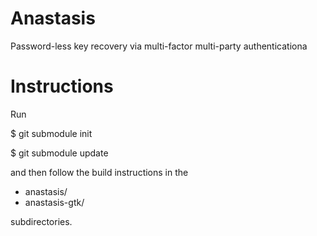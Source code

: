 # Anastasis
Password-less key recovery via multi-factor multi-party authenticationa

# Instructions

Run

  $ git submodule init

  $ git submodule update

and then follow the build instructions in the

* anastasis/
* anastasis-gtk/

subdirectories.


